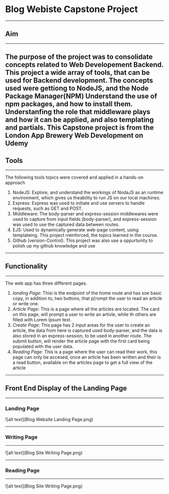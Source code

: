 # Blog Webiste Capstone Project
------------------------------------------------
## Aim
-----------------------------------------------
The purpose of the project was to consolidate concepts related to Web Developement Backend.
This project a wide array of tools, that can be used for Backend development. The concepts used were gettiong to NodeJS, and the Node Package Manager(NPM)
Understand the use of npm packages, and how to install them. Understanfing the role that middleware plays and how it can be applied, and also templating and partials.
This Capstone project is from the London App Brewery Web Development on Udemy
---------------------------------------------
## Tools
--------------------------------------------
The following tools topics were covered and applied in a hands-on approach
1. NodeJS: Explore, and understand the workings of NodaJS as an runtime environment, which gives us theability to run JS on our local machines.
2. Express: Express was used to initiate and use servers to handle requests, such as GET and POST.
3. Middleware: The body-parser and express-session middlewares were used to capture from input fields (body-parser), and express-session was used to use the captured data between routes.
4. EJS: Used to dynamically generate web-page content, using templateing. This project rreinforced, the topics learned in the course.
5. Github (version-Control): This project was also use a oppurtunity to polish up my github knowledge and use
----------------------------------------------
## Functionality
--------------------------------------------
The web app has three different pages.
1. *landing Page*: Thisi is the endpoint of the home route and has soe basic copy, in addition to, two buttons, that p[rompt the user to read an article or write one.
2. *Article Page*: This is a page where all the articles are located. The card on this page, will prompt a user to write an artivle, while th others are filled with Lorem Ipsum text.
3. *Create Page*: This page has 2 input areas for the user to create an article, the data from here is captured used body-parser, and the data is also stored in an express-session, to be used in another route.
   The submit button, will render the article page with the first card being populated with the user data.
4. *Reading Page*: This is a page where the user can read their work, this page can only be accesed, once an article has been written and their is a read button, available on the articles page to get a full view of the article
--------------------------------------------
## Front End Display of the Landing Page
--------------------------------------------------
  ### Landing Page
 ![alt text](Blog Website Landing Page.png)

 ------------------------------------------------------------------------------------------------------------------------
### Writing Page
------------------------------------------------------------
![alt text](Blog Site Writing Page.png)

-----------------------------------------------------------------
### Reading Page
----------------------------------------------------------------------------------------------
![alt text](Blog Site Writing Page.png)
